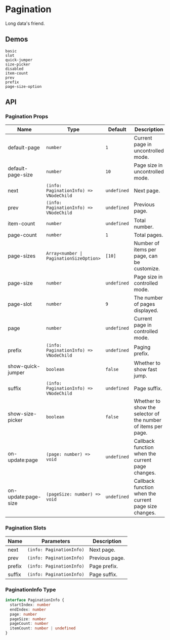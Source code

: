 # Pagination

<!--single-column-->

Long data's friend.

## Demos

```demo
basic
slot
quick-jumper
size-picker
disabled
item-count
prev
prefix
page-size-option
```

## API

### Pagination Props

| Name | Type | Default | Description |
| --- | --- | --- | --- |
| default-page | `number` | `1` | Current page in uncontrolled mode. |
| default-page-size | `number` | `10` | Page size in uncontrolled mode. |
| next | `(info: PaginationInfo) => VNodeChild` | `undefined` | Next page. |
| prev | `(info: PaginationInfo) => VNodeChild` | `undefined` | Previous page. |
| item-count | `number` | `undefined` | Total number. |
| page-count | `number` | `1` | Total pages. |
| page-sizes | `Array<number \| PaginationSizeOption>` | `[10]` | Number of items per page, can be customize.  |
| page-size | `number` | `undefined` | Page size in controlled mode. |
| page-slot | `number` | `9` | The number of pages displayed. |
| page | `number` | `undefined` | Current page in controlled mode. |
| prefix | `(info: PaginationInfo) => VNodeChild` | `undefined` | Paging prefix. |
| show-quick-jumper | `boolean` | `false` | Whether to show fast jump. |
| suffix | `(info: PaginationInfo) => VNodeChild` | `undefined` | Page suffix. |
| show-size-picker | `boolean` | `false` | Whether to show the selector of the number of items per page. |
| on-update:page | `(page: number) => void` | `undefined` | Callback function when the current page changes. |
| on-update:page-size | `(pageSize: number) => void` | `undefined` | Callback function when the current page size changes. |

### Pagination Slots

| Name   | Parameters               | Description    |
| ------ | ------------------------ | -------------- |
| next   | `(info: PaginationInfo)` | Next page.     |
| prev   | `(info: PaginationInfo)` | Previous page. |
| prefix | `(info: PaginationInfo)` | Page prefix.   |
| suffix | `(info: PaginationInfo)` | Page suffix.   |

### PaginationInfo Type

```ts
interface PaginationInfo {
  startIndex: number
  endIndex: number
  page: number
  pageSize: number
  pageCount: number
  itemCount: number | undefined
}
```
